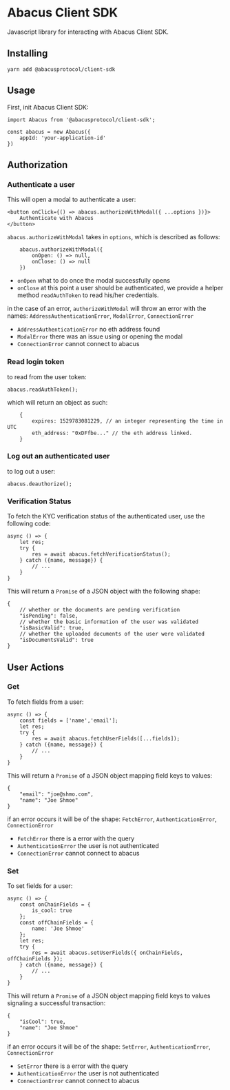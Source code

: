# Abacus Client SDK 

Javascript library for interacting with Abacus Client SDK.

## Installing

```
yarn add @abacusprotocol/client-sdk
```

## Usage

First, init Abacus Client SDK:

```
import Abacus from '@abacusprotocol/client-sdk';

const abacus = new Abacus({
    appId: 'your-application-id'
})
```

## Authorization 
### Authenticate a user

This will open a modal to authenticate a user:

```
<button onClick={() => abacus.authorizeWithModal({ ...options })}>
    Authenticate with Abacus
</button>
```

`abacus.authorizeWithModal` takes in `options`, which is described as follows:

```
    abacus.authorizeWithModal({
        onOpen: () => null,
        onClose: () => null
    })
``` 

- `onOpen` what to do once the modal successfully opens
- `onClose` at this point a user should be authenticated, we provide a helper method `readAuthToken` to read his/her credentials.

in the case of an error, `authorizeWithModal` will throw an error with the names: `AddressAuthenticationError`, `ModalError`, `ConnectionError`

- `AddressAuthenticationError` no eth address found 
- `ModalError` there was an issue using or opening the modal
- `ConnectionError` cannot connect to abacus 

### Read login token

to read from the user token:

```
abacus.readAuthToken();
```

which will return an object as such:

```
    {
        expires: 1529783081229, // an integer representing the time in UTC
        eth_address: "0xDFfbe..." // the eth address linked.
    }
```

### Log out an authenticated user

to log out a user:

```
abacus.deauthorize();
```

### Verification Status

To fetch the KYC verification status of the authenticated user, use the following code:

```
async () => {
    let res;
    try {
        res = await abacus.fetchVerificationStatus();
    } catch ({name, message}) {
        // ...
    }
}
```

This will return a `Promise` of a JSON object with the following shape:

```
{
    // whether or the documents are pending verification
    "isPending": false,
    // whether the basic information of the user was validated
    "isBasicValid": true,
    // whether the uploaded documents of the user were validated
    "isDocumentsValid": true
}
```

## User Actions

### Get

To fetch fields from a user: 

```
async () => {
    const fields = ['name','email'];
    let res;
    try {
        res = await abacus.fetchUserFields([...fields]);
    } catch ({name, message}) {
        // ...
    }
}
```

This will return a `Promise` of a JSON object mapping field keys to values:

```
{
    "email": "joe@shmo.com",
    "name": "Joe Shmoe"
}
```

if an error occurs it will be of the shape:  `FetchError`, `AuthenticationError`, `ConnectionError`

- `FetchError` there is a error with the query
- `AuthenticationError` the user is not authenticated
- `ConnectionError` cannot connect to abacus 

### Set

To set fields for a user: 

```
async () => {
    const onChainFields = {
        is_cool: true
    };
    const offChainFields = {
        name: 'Joe Shmoe'
    };
    let res;
    try {
        res = await abacus.setUserFields({ onChainFields, offChainFields });
    } catch ({name, message}) {
        // ...
    }
}
```

This will return a `Promise` of a JSON object mapping field keys to values signaling a successful transaction:

```
{
    "isCool": true,
    "name": "Joe Shmoe"
}
```

if an error occurs it will be of the shape:  `SetError`, `AuthenticationError`, `ConnectionError`

- `SetError` there is a error with the query
- `AuthenticationError` the user is not authenticated
- `ConnectionError` cannot connect to abacus 
